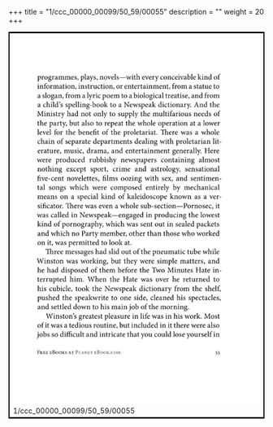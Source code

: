 +++
title = "1/ccc_00000_00099/50_59/00055"
description = ""
weight = 20
+++

<table style="border:2px solid black;max-width:800px;max-height:800px;" 
><tr><td>
<img class="center-fit-jpg"
src="/jpg_/out_jpg_1984__055.jpg">
1/ccc_00000_00099/50_59/00055
</img></td></tr></table>
